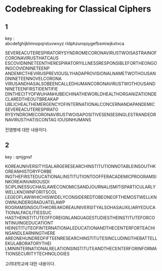 # Codebreaking for Classical Ciphers

## 1

key :  
abcdefghijklmnopqrstuvwxyz
rldphzunqoygefbsmiwjkxtvca


SEVEREACUTERESPIRATORYSYNDROMECORONAVIRUSTWOISASTRAINOFCORONAVIRUSTHATCAUS
ESCOVIDNINETEENTHERESPIRATORYILLNESSRESPONSIBLEFORTHEONGOINGCOVIDNINETEENP
ANDEMICTHEVIRUSPREVIOUSLYHADAPROVISIONALNAMETWOTHOUSANDNINETEENNOVELCORONA
VIRUSANDHASALSOBEENCALLEDHUMANCORONAVIRUSTWOTHOUSANDNINETEENFIRSTIDENTIFIE
DINTHECITYOFWUHANHUBEICHINATHEWORLDHEALTHORGANIZATIONDECLAREDTHEOUTBREAKAP
UBLICHEALTHEMERGENCYOFINTERNATIONALCONCERNANDAPANDEMICSEVEREACUTERESPIRATO
RYSYNDROMECORONAVIRUSTWOISAPOSITIVESENSESINGLESTRANDEDRNAVIRUSTHATISCONTAG
IOUSINHUMANS

전염병에 대한 내용이다.



## 2

key : qmjgnsf

KOREAUNIVERSITYISALARGERESEARCHINSTITUTIONNOTABLEINSOUTHKOREANHISTORYFORBE
INGTHEFIRSTEDUCATIONALINSTITUTIONTOOFFERACADEMICPROGRAMSINKOREAINVARIOUSDI
SCIPLINESSUCHASLAWECONOMICSANDJOURNALISMITISPARTICULARLYWELLKNOWNFORITSCOL
LEGEOFLAWWHICHISWIDELYCONSIDEREDTOBEONEOFTHEMOSTWELLKNOWNUNDERGRADUATELAWP
ROGRAMSINSOUTHKOREAKOREAUNIVERSITYALSOHASAUXILIARYEDUCATIONALFACILITIESSUC
HASTHEINSTITUTEOFFOREIGNLANGUAGESTUDIESTHEINSTITUTEFORCONTINUINGEDUCATIONT
HEINSTITUTEOFINTERNATIONALEDUCATIONANDTHECENTERFORTEACHINGANDLEARNINGTHERE
AREONEHUNDREDFIFTEENRESEARCHINSTITUTESINCLUDINGTHEBATTELLEKULABORATORYTHEI
LMININTERNATIONALRELATIONSINSTITUTEANDTHECENTERFORINFORMATIONSECURITYTECHNOLOGIES

고려대학교에 대한 내용이다.


